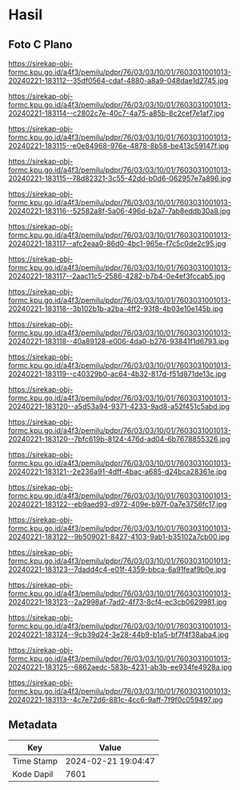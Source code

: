# Hasil

## Foto C Plano

https://sirekap-obj-formc.kpu.go.id/a4f3/pemilu/pdpr/76/03/03/10/01/7603031001013-20240221-183112--35df0564-cdaf-4880-a8a9-048dae1d2745.jpg

https://sirekap-obj-formc.kpu.go.id/a4f3/pemilu/pdpr/76/03/03/10/01/7603031001013-20240221-183114--c2802c7e-40c7-4a75-a85b-8c2cef7e1af7.jpg

https://sirekap-obj-formc.kpu.go.id/a4f3/pemilu/pdpr/76/03/03/10/01/7603031001013-20240221-183115--e0e84968-976e-4878-8b58-be413c59147f.jpg

https://sirekap-obj-formc.kpu.go.id/a4f3/pemilu/pdpr/76/03/03/10/01/7603031001013-20240221-183115--78d82321-3c55-42dd-b0d6-062957e7a896.jpg

https://sirekap-obj-formc.kpu.go.id/a4f3/pemilu/pdpr/76/03/03/10/01/7603031001013-20240221-183116--52582a8f-5a06-496d-b2a7-7ab8eddb30a8.jpg

https://sirekap-obj-formc.kpu.go.id/a4f3/pemilu/pdpr/76/03/03/10/01/7603031001013-20240221-183117--afc2eaa0-86d0-4bc1-965e-f7c5c0de2c95.jpg

https://sirekap-obj-formc.kpu.go.id/a4f3/pemilu/pdpr/76/03/03/10/01/7603031001013-20240221-183117--2aac11c5-2586-4282-b7b4-0e4ef3fccab5.jpg

https://sirekap-obj-formc.kpu.go.id/a4f3/pemilu/pdpr/76/03/03/10/01/7603031001013-20240221-183118--3b102b1b-a2ba-4ff2-93f8-4b03e10e145b.jpg

https://sirekap-obj-formc.kpu.go.id/a4f3/pemilu/pdpr/76/03/03/10/01/7603031001013-20240221-183118--40a89128-e006-4da0-b276-93841f1d6793.jpg

https://sirekap-obj-formc.kpu.go.id/a4f3/pemilu/pdpr/76/03/03/10/01/7603031001013-20240221-183119--c40329b0-ac64-4b32-817d-f51d871de13c.jpg

https://sirekap-obj-formc.kpu.go.id/a4f3/pemilu/pdpr/76/03/03/10/01/7603031001013-20240221-183120--a5d53a94-9371-4233-9ad8-a52f451c5abd.jpg

https://sirekap-obj-formc.kpu.go.id/a4f3/pemilu/pdpr/76/03/03/10/01/7603031001013-20240221-183120--7bfc619b-8124-476d-ad04-6b7678855326.jpg

https://sirekap-obj-formc.kpu.go.id/a4f3/pemilu/pdpr/76/03/03/10/01/7603031001013-20240221-183121--2e236a91-4dff-4bac-a685-d24bca28361e.jpg

https://sirekap-obj-formc.kpu.go.id/a4f3/pemilu/pdpr/76/03/03/10/01/7603031001013-20240221-183122--eb9aed93-d972-409e-b97f-0a7e3756fc17.jpg

https://sirekap-obj-formc.kpu.go.id/a4f3/pemilu/pdpr/76/03/03/10/01/7603031001013-20240221-183122--9b509021-8427-4103-9ab1-b35102a7cb00.jpg

https://sirekap-obj-formc.kpu.go.id/a4f3/pemilu/pdpr/76/03/03/10/01/7603031001013-20240221-183123--7dadd4c4-e01f-4359-bbca-6a91feaf9b0e.jpg

https://sirekap-obj-formc.kpu.go.id/a4f3/pemilu/pdpr/76/03/03/10/01/7603031001013-20240221-183123--2a2998af-7ad2-4f73-8cf4-ec3cb0629981.jpg

https://sirekap-obj-formc.kpu.go.id/a4f3/pemilu/pdpr/76/03/03/10/01/7603031001013-20240221-183124--9cb39d24-3e28-44b9-b1a5-bf7f4f38aba4.jpg

https://sirekap-obj-formc.kpu.go.id/a4f3/pemilu/pdpr/76/03/03/10/01/7603031001013-20240221-183125--6862aedc-583b-4231-ab3b-ee934fe4928a.jpg

https://sirekap-obj-formc.kpu.go.id/a4f3/pemilu/pdpr/76/03/03/10/01/7603031001013-20240221-183113--4c7e72d6-881c-4cc6-9aff-7f9f0c059497.jpg


## Metadata

| Key        | Value               |
| ---------- | ------------------- |
| Time Stamp | 2024-02-21 19:04:47 |
| Kode Dapil | 7601                |




